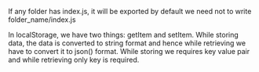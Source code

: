 If any folder has index.js, it will be exported by default we need not to write folder_name/index.js

In localStorage, we have two things: getItem and setItem. While storing data, the data is converted to string format and hence while retrieving we have to convert it to json() format. While storing we requires key value pair and while retrieving only key is required.

